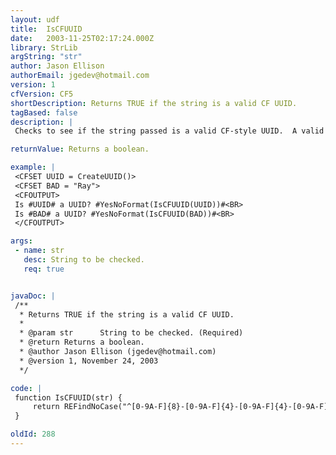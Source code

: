 ```yaml
---
layout: udf
title:  IsCFUUID
date:   2003-11-25T02:17:24.000Z
library: StrLib
argString: "str"
author: Jason Ellison
authorEmail: jgedev@hotmail.com
version: 1
cfVersion: CF5
shortDescription: Returns TRUE if the string is a valid CF UUID.
tagBased: false
description: |
 Checks to see if the string passed is a valid CF-style UUID.  A valid UUID is a string which matches the outputed format of the CreateUUID function. Please note that there is a difference between ColdFusion-style UUIDs and Microsoft style UUIDs.

returnValue: Returns a boolean.

example: |
 <CFSET UUID = CreateUUID()>
 <CFSET BAD = "Ray">
 <CFOUTPUT>
 Is #UUID# a UUID? #YesNoFormat(IsCFUUID(UUID))#<BR>
 Is #BAD# a UUID? #YesNoFormat(IsCFUUID(BAD))#<BR>
 </CFOUTPUT>

args:
 - name: str
   desc: String to be checked.
   req: true


javaDoc: |
 /**
  * Returns TRUE if the string is a valid CF UUID.
  * 
  * @param str      String to be checked. (Required)
  * @return Returns a boolean. 
  * @author Jason Ellison (jgedev@hotmail.com) 
  * @version 1, November 24, 2003 
  */

code: |
 function IsCFUUID(str) {      
     return REFindNoCase("^[0-9A-F]{8}-[0-9A-F]{4}-[0-9A-F]{4}-[0-9A-F]{16}$", str);
 }

oldId: 288
---
```


